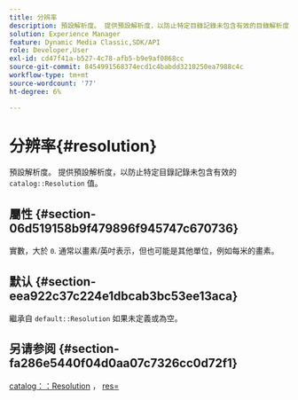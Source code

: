 ```yaml
---
title: 分辨率
description: 預設解析度。 提供預設解析度，以防止特定目錄記錄未包含有效的目錄解析度值。
solution: Experience Manager
feature: Dynamic Media Classic,SDK/API
role: Developer,User
exl-id: cd47f41a-b527-4c78-afb5-b9e9af0868cc
source-git-commit: 8454991568374ecd1c4babdd3210250ea7988c4c
workflow-type: tm+mt
source-wordcount: '77'
ht-degree: 6%

---
```


# 分辨率{#resolution}

預設解析度。 提供預設解析度，以防止特定目錄記錄未包含有效的 `catalog::Resolution` 值。

## 屬性 {#section-06d519158b9f479896f945747c670736}

實數，大於 `0`. 通常以畫素/英吋表示，但也可能是其他單位，例如每米的畫素。

## 默认 {#section-eea922c37c224e1dbcab3bc53ee13aca}

繼承自 `default::Resolution` 如果未定義或為空。

## 另请参阅 {#section-fa286e5440f04d0aa07c7326cc0d72f1}

[catalog：：Resolution](../../../../../ir-api/material-cat/image-rendering-api-ref/c-ir-material-catalog/c-ir-material-data-reference/r-ir-resolution-dataref.md#reference-6a2d64c2d72b438fade58a3391569da7) ， [res=](../../../../../ir-api/http-protocol/image-rendering-api-ref/c-ir-http-protocol-ref/c-ir-http-protocol-command-reference/r-ir-res.md#reference-0ad9de8887144c83a6db97b4994f7c04)
